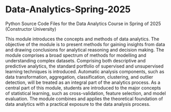 # Data-Analytics-Spring-2025
Python Source Code Files for the Data Analytics Course in Spring of 2025 (Constructor University)

This module introduces the concepts and methods of data analytics. The objective of the module is to present methods for gaining insights from data and drawing conclusions for analytical reasoning and decision making. The module comprises a broad spectrum of methods for modelling and understanding complex datasets. Comprising both descriptive and predictive analytics, the standard portfolio of supervised and unsupervised learning techniques is introduced. Automatic analysis components, such as data transformation, aggregation, classification, clustering, and outlier detection, will be treated as an integral part of the analytics process. As a central part of this module, students are introduced to the major concepts of statistical learning, such as cross-validation, feature selection, and model evaluation. The module combines and applies the theoretical foundation of data analytics with a practical exposure to the data analysis process.
